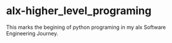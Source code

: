 # alx-higher_level_programing

This marks the begining of python programing in my alx Software Engineering Journey. 
